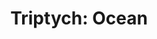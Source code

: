 ---
order: 2
category: gfx
title: 'Triptych: Ocean'
thumbnail: thumb-ocean.png
alt_text: Ocean Artwork
description: Vertical three-panel artwork about marine life.
goto: assets/img/gfx/triptych-ocean.png
---